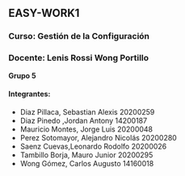 ## **EASY-WORK1**
### Curso: Gestión de la Configuración
### Docente: Lenis Rossi Wong Portillo

**Grupo 5**

#### Integrantes:

* Diaz Pillaca, Sebastian Alexis 20200259
* Diaz Pinedo ,Jordan Antony 14200187
* Mauricio Montes, Jorge Luis 20200048
* Perez Sotomayor, Alejandro Nicolás 20200280
* Saenz Cuevas,Leonardo Rodolfo 20200026
* Tambillo Borja, Mauro Junior 20200295
* Wong Gómez, Carlos Augusto 14160018
